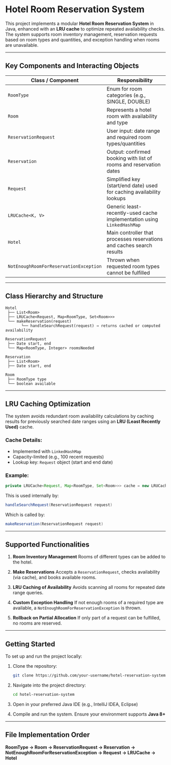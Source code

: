 

# Hotel Room Reservation System

This project implements a modular **Hotel Room Reservation System** in Java, enhanced with an **LRU cache** to optimize repeated availability checks. The system supports room inventory management, reservation requests based on room types and quantities, and exception handling when rooms are unavailable.

---

## Key Components and Interacting Objects

| Class / Component                      | Responsibility                                                         |
| -------------------------------------- | ---------------------------------------------------------------------- |
| `RoomType`                             | Enum for room categories (e.g., SINGLE, DOUBLE)                        |
| `Room`                                 | Represents a hotel room with availability and type                     |
| `ReservationRequest`                   | User input: date range and required room types/quantities              |
| `Reservation`                          | Output: confirmed booking with list of rooms and reservation dates     |
| `Request`                              | Simplified key (start/end date) used for caching availability lookups  |
| `LRUCache<K, V>`                       | Generic least-recently-used cache implementation using `LinkedHashMap` |
| `Hotel`                                | Main controller that processes reservations and caches search results  |
| `NotEnoughRoomForReservationException` | Thrown when requested room types cannot be fulfilled                   |

---

## Class Hierarchy and Structure

```
Hotel
 ├── List<Room>
 ├── LRUCache<Request, Map<RoomType, Set<Room>>>
 └── makeReservation(request)
       └── handleSearchRequest(request) → returns cached or computed availability

ReservationRequest
 ├── Date start, end
 └── Map<RoomType, Integer> roomsNeeded

Reservation
 ├── List<Room>
 ├── Date start, end

Room
 ├── RoomType type
 └── boolean available
```

---

## LRU Caching Optimization

The system avoids redundant room availability calculations by caching results for previously searched date ranges using an **LRU (Least Recently Used)** cache.

### Cache Details:

* Implemented with `LinkedHashMap`
* Capacity-limited (e.g., 100 recent requests)
* Lookup key: `Request` object (start and end date)

### Example:

```java
private LRUCache<Request, Map<RoomType, Set<Room>>> cache = new LRUCache<>(100);
```

This is used internally by:

```java
handleSearchRequest(ReservationRequest request)
```

Which is called by:

```java
makeReservation(ReservationRequest request)
```

---

## Supported Functionalities

1. **Room Inventory Management**
   Rooms of different types can be added to the hotel.

2. **Make Reservations**
   Accepts a `ReservationRequest`, checks availability (via cache), and books available rooms.

3. **LRU Caching of Availability**
   Avoids scanning all rooms for repeated date range queries.

4. **Custom Exception Handling**
   If not enough rooms of a required type are available, a `NotEnoughRoomForReservationException` is thrown.

5. **Rollback on Partial Allocation**
   If only part of a request can be fulfilled, no rooms are reserved.

---

## Getting Started

To set up and run the project locally:

1. Clone the repository:

   ```bash
   git clone https://github.com/your-username/hotel-reservation-system.git
   ```

2. Navigate into the project directory:

   ```bash
   cd hotel-reservation-system
   ```

3. Open in your preferred Java IDE (e.g., IntelliJ IDEA, Eclipse)

4. Compile and run the system.
   Ensure your environment supports **Java 8+**

---

## File Implementation Order

**RoomType → Room → ReservationRequest → Reservation → NotEnoughRoomForReservationException → Request → LRUCache → Hotel**

